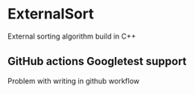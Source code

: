 # ExternalSort
External sorting algorithm build in C++
## GitHub actions Googletest support
Problem with writing in github workflow
